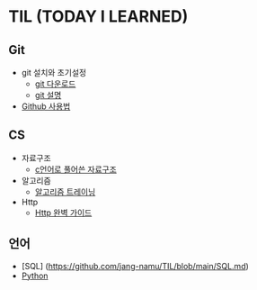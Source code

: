 # TIL (TODAY I LEARNED) 

## Git
* git 설치와 초기설정
  * [git 다운로드](https://git-scm.com/)
  * [git 설명](https://github.com/jang-namu/TIL/blob/main/Git%EA%B3%BC%20GitHub/Git%20%EC%82%AC%EC%9A%A9%EB%B2%95.md)
* [Github 사용법](https://github.com/jang-namu/TIL/blob/main/Git%EA%B3%BC%20GitHub/GitHub%EC%84%A4%EB%AA%85.md)

## CS
* 자료구조
  * [c언어로 풀어쓴 자료구조](https://github.com/jang-namu/TIL/blob/main/CS/DataStructure.md)
* 알고리즘
  * [알고리즘 트레이닝](https://github.com/jang-namu/TIL/blob/main/CS/Algorithm.md)
* Http
  * [Http 완벽 가이드](https://github.com/jang-namu/TIL/blob/main/CS/Web.md)

## 언어
* [SQL] (https://github.com/jang-namu/TIL/blob/main/SQL.md)
* [Python](https://github.com/jang-namu/TIL/blob/main/%ED%8C%8C%EC%9D%B4%EC%8D%AC.md)
